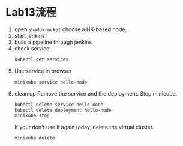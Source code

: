 # Lab13流程

1. open `shadowrocket` choose a HK-based node.
2. start jenkins
3. build a pipeline through jenkins
4. check service
    ```bash
    kubectl get services
    ```
5. Use service in browser
    ```bash
    minikube service hello-node
    ```
6. clean up
   Remove the service and the deployment. Stop minicube.
    ```bash
    kubectl delete service hello-node
    kubectl delete deployment hello-node
    minikube stop
    ```
    If your don't use it again today, delete the virtual cluster.
    ```bash
    minikube delete
    ```